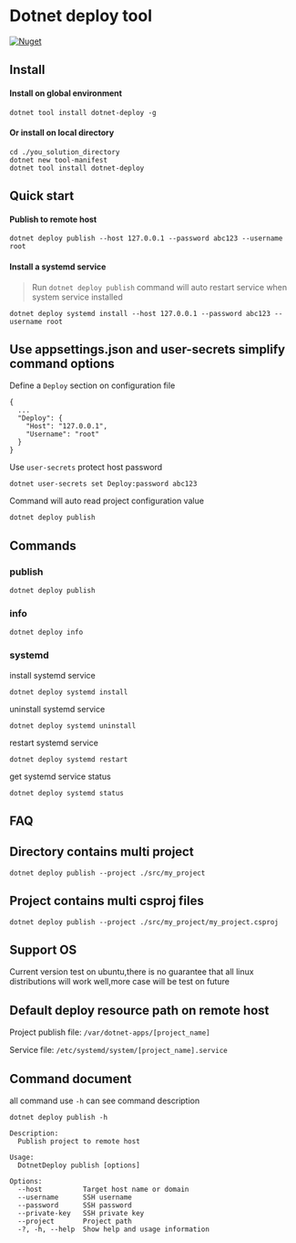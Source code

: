 # Dotnet deploy tool

[![Nuget](https://img.shields.io/nuget/v/dotnet-deploy?label=nuget&style=for-the-badge)](https://www.nuget.org/packages/dotnet-deploy/)

## Install
#### Install on global environment
```
dotnet tool install dotnet-deploy -g
```

#### Or install on local directory
```
cd ./you_solution_directory
dotnet new tool-manifest
dotnet tool install dotnet-deploy
```

## Quick start
#### Publish to remote host 
```
dotnet deploy publish --host 127.0.0.1 --password abc123 --username root
```
#### Install a systemd service
> Run ```dotnet deploy publish``` command will auto restart service when system service installed 
```
dotnet deploy systemd install --host 127.0.0.1 --password abc123 --username root
```

## Use appsettings.json and user-secrets simplify command options
Define a ```Deploy``` section on configuration file
```
{
  ...
  "Deploy": {
    "Host": "127.0.0.1",
    "Username": "root"
  }
}
```
Use ```user-secrets``` protect host password
```
dotnet user-secrets set Deploy:password abc123
```
Command will auto read project configuration value
```
dotnet deploy publish
```

## Commands
### publish
```
dotnet deploy publish
```

### info
```
dotnet deploy info
```

### systemd
install systemd service
```
dotnet deploy systemd install
```
uninstall systemd service
```
dotnet deploy systemd uninstall
```
restart systemd service
```
dotnet deploy systemd restart
```
get systemd service status
```
dotnet deploy systemd status
```

## FAQ
## Directory contains multi project
```
dotnet deploy publish --project ./src/my_project
```

## Project contains multi csproj files
```
dotnet deploy publish --project ./src/my_project/my_project.csproj
```

## Support OS
Current version test on ubuntu,there is no guarantee that all linux distributions will work well,more case will be test on future
## Default deploy resource path on remote host
Project publish file: ```/var/dotnet-apps/[project_name]```

Service file: ```/etc/systemd/system/[project_name].service```

## Command document
all command use ```-h``` can see command description
```
dotnet deploy publish -h
```
```
Description:
  Publish project to remote host

Usage:
  DotnetDeploy publish [options]

Options:
  --host          Target host name or domain
  --username      SSH username
  --password      SSH password
  --private-key   SSH private key
  --project       Project path
  -?, -h, --help  Show help and usage information
```